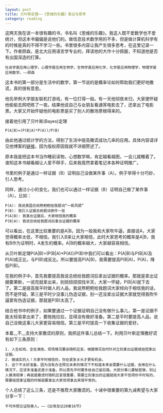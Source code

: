 ```yaml
---
layout: post
title: 贝叶斯定理——《思维的乐趣》笔记与思考
category: reading
---
```

这两天我在读一本很有趣的书，书名叫《思维的乐趣》。我这人既不爱数学也不爱统计，但这本书偏偏是说他们的。做信息技术数学用的不多，但是做计算机科学有的时候是真的不得不学习一些。书里很多内容让我产生很多思考，在这里记录一下。作者顾森，是北大应用语言学专业的，拜读他的大作十分佩服，不知道他是否有出国深造的打算。

	社会学是应用心理学，心理学是应用生物学，生物学是应用化学，化学是应用物理学，物理学是应用数学。——顾森


这本书的第一部分是生活中的数学，第一节说的是概率论如何帮助我们更好地撒谎，真的很有意思。

他先举例大学朋友联机打游戏，有一位打得一般。有一天他彻夜未归，大家便怀疑他偷偷去网吧练了一夜。结果他说自己与女朋友看通宵电影去了，还拿出了电影票。大家又开始怀疑他的电影票是买了别人的散场票根得来的。

接着他引用了贝叶斯(Bayes)定理
	
	P(A|B)=(P(B|A)*P(A))/P(B)
	
由此他通过统计学的方法，得到了生活中提高撒谎成功几率的应用。具体内容请详见他博客的[链接](http://www.matrix67.com/blog/archives/2517)，因为版权原因我就不详细赘述了。

原本我是把这本书当作睡前读物，心想数学嘛，肯定越看越困，一会儿就睡着了。谁知这本书越看越让人爱不释手，后来我竟然拿着笔记本各种证明推广。

书里的例子是通过一样证据（B）证明自己没做某件事（A）。例子举得十分巧妙，引人思考。

同样，通过小小的变化，我们也可以通过一样证据（B）证明自己做了某件事（A）。比如：

	P(A): 我说美国总统熬粑粑给我题词“一帆风顺”
	P(B): 我引入证据总统题词原件一张
	P(A|B): 我拿出证据后，大家相信我的概率
	P(B|A): 我说总统给我题词后拿出证据的概率

可以看出，在这里比较重要的是A|B。因为一般我和大家吹牛逼，直接说A，大家觉得概率太低，不相信。我引入B来让大家相信，此时大家思考的概率是A|B，我有B作为证明时，A发生的概率。A|B的概率越大，大家越容易相信。

从贝叶斯定理P(A|B)=(P(B|A)*P(A))/P(B)中我们可以看出：P(A|B)与P(B|A)及P(A)成正比，与P(B)成反比。所以要提高P(A|B)，我需要提高P(B|A)，P(A)，降低P(B)。

在我的例子中，首先我要提高我说总统给我题词后拿出证据的概率。那就是拿出证据要果断，一说完就拿出来，别扭扭捏捏找半天，大家一怀疑，P(B|A)就下去了。第二是提高我平时做人的人品，我说熬粑粑给我题词大家倾向于相信我的话，而不是怀疑。第三是平时少没事儿伪造证据，别一还没拿出证据大家就觉得我吹牛逼窦有伪造证据，那就是P(B)太高了。

结合他书中的例子，如果要通过一个证据证明自己没有做什么事儿，第一是证据不能太轻易拿出来了，要拖拖拉拉，显得没有做好准备。第二是平时要提高人品，说自己没做这事儿大家更容易相信。第三是平时提高一下收集证据的爱好。

本着__不__支持大家撒谎的原则，我把这件事儿总结一下。利用贝叶斯定理撒好谎有如下三条原则：

	1. 人生如戏，全在演技。现场情况要会随机应变，根据情况及时针对立刻拿出证据或扭捏拿出证据。
	2. 做诚实的人！大家平时相信你，你在紧急关头才更有机会。
	3. 这个不太好准备，因为没有办法预见未来的情况下不知道未来会需要什么证据，会用在什么情况下，应该多准备还是少准备。所以首先平时要多给自己留后路，大部分事儿要秘密做，别让人摸清规律；再就是撒谎时随机应变很重要，需要立刻拿出的证据就挑大家不觉得你平时有的，需要扭捏拿证据的时候就要拿出大家觉得拿出来很平常的。
	
个人总结了这么三条，还是不推荐大家撒谎的。十诫中很重要的第九诫希望与大家分享一下：

	不可作假见证陷害人。——《出埃及记20章16节》